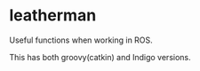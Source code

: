 leatherman
==========

Useful functions when working in ROS.

This has both groovy(catkin) and Indigo versions.
